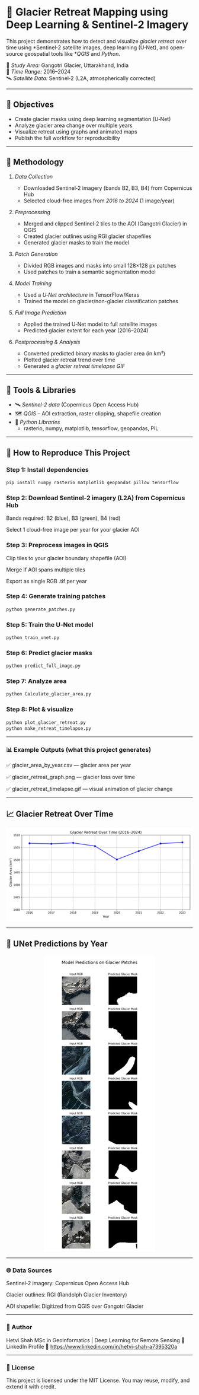 # 🧊 Glacier Retreat Mapping using Deep Learning & Sentinel-2 Imagery

This project demonstrates how to detect and visualize *glacier retreat* over time using *Sentinel‑2 satellite images, deep learning (U‑Net), and open-source geospatial tools like **QGIS* and *Python*.

📍 *Study Area:* Gangotri Glacier, Uttarakhand, India  
📆 *Time Range:* 2016–2024  
🛰 *Satellite Data:* Sentinel‑2 (L2A, atmospherically corrected)

---

## 📌 Objectives

- Create glacier masks using deep learning segmentation (U‑Net)
- Analyze glacier area change over multiple years
- Visualize retreat using graphs and animated maps
- Publish the full workflow for reproducibility

---

## 🧠 Methodology

1. *Data Collection*  
   - Downloaded Sentinel‑2 imagery (bands B2, B3, B4) from Copernicus Hub  
   - Selected cloud-free images from *2016 to 2024* (1 image/year)

2. *Preprocessing*
   - Merged and clipped Sentinel‑2 tiles to the AOI (Gangotri Glacier) in QGIS  
   - Created glacier outlines using RGI glacier shapefiles  
   - Generated glacier masks to train the model

3. *Patch Generation*
   - Divided RGB images and masks into small 128×128 px patches  
   - Used patches to train a semantic segmentation model

4. *Model Training*
   - Used a *U‑Net architecture* in TensorFlow/Keras  
   - Trained the model on glacier/non-glacier classification patches

5. *Full Image Prediction*
   - Applied the trained U‑Net model to full satellite images  
   - Predicted glacier extent for each year (2016–2024)

6. *Postprocessing & Analysis*
   - Converted predicted binary masks to glacier area (in km²)  
   - Plotted glacier retreat trend over time  
   - Generated a *glacier retreat timelapse GIF*

---

## 🔧 Tools & Libraries

- 🛰 *Sentinel-2 data* (Copernicus Open Access Hub)
- 🗺 *QGIS* – AOI extraction, raster clipping, shapefile creation
- 🐍 *Python Libraries*  
  - rasterio, numpy, matplotlib, tensorflow, geopandas, PIL

---

## 🧪 How to Reproduce This Project

### Step 1: Install dependencies
```bash
pip install numpy rasterio matplotlib geopandas pillow tensorflow
```
### Step 2: Download Sentinel‑2 imagery (L2A) from Copernicus Hub

Bands required: B2 (blue), B3 (green), B4 (red)

Select 1 cloud-free image per year for your glacier AOI

### Step 3: Preprocess images in QGIS

Clip tiles to your glacier boundary shapefile (AOI)

Merge if AOI spans multiple tiles

Export as single RGB .tif per year


### Step 4: Generate training patches
```bash
python generate_patches.py
```

### Step 5: Train the U‑Net model
```bash
python train_unet.py
```

### Step 6: Predict glacier masks
```bash
python predict_full_image.py
```

### Step 7: Analyze area
```bash
python Calculate_glacier_area.py
```

### Step 8: Plot & visualize
```bash
python plot_glacier_retreat.py
python make_retreat_timelapse.py
```


---

### 📊 Example Outputs (what this project generates)

✅ glacier_area_by_year.csv — glacier area per year

✅ glacier_retreat_graph.png — glacier loss over time

✅ glacier_retreat_timelapse.gif — visual animation of glacier change

---

## 📈 Glacier Retreat Over Time

<p align="center">
  <img src="Results/glacier_retreat_graph.png" width="600">
</p>

---

## 🧠 UNet Predictions by Year

<p align="center">
  <img src="Results/prediction_gallery.png" width="300">
</p>

<!-- You can add more side-by-side -->
<!-- Just copy the <img ...> lines and update filenames -->

---

### 🌐 Data Sources

Sentinel‑2 imagery: Copernicus Open Access Hub

Glacier outlines: RGI (Randolph Glacier Inventory)

AOI shapefile: Digitized from QGIS over Gangotri Glacier


---

### 🙋 Author

Hetvi Shah
MSc in Geoinformatics | Deep Learning for Remote Sensing
🔗 LinkedIn Profile
📧 https://www.linkedin.com/in/hetvi-shah-a7395320a


---

### 📜 License

This project is licensed under the MIT License.
You may reuse, modify, and extend it with credit.
